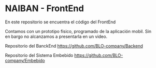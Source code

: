 # NAIBAN - FrontEnd
En este repositorio se encuentra el código del FrontEnd

Contamos con un prototipo fisico, programado de la aplicación mobil. Sin en bargo no alcanzamos a presentarla en un video.



Repositorio del BanckEnd
https://github.com/BLO-company/Backend

Repositorio del Sistema Embebido
https://github.com/BLO-company/Embebido
